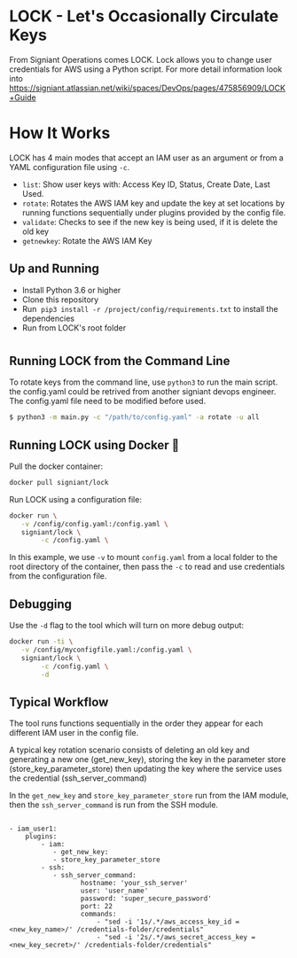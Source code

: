 # LOCK - Let's Occasionally Circulate Keys

From Signiant Operations comes LOCK. Lock allows you to change user credentials for AWS using a Python script.
For more detail information look into https://signiant.atlassian.net/wiki/spaces/DevOps/pages/475856909/LOCK+Guide

# How It Works
LOCK has 4 main modes that accept an IAM user as an argument or from a YAML configuration file using `-c`.

- `list`: Show user keys with: Access Key ID, Status, Create Date, Last Used.
- `rotate`: Rotates the AWS IAM key and update the key at set locations by running functions sequentially under plugins provided by the config file.
- `validate`: Checks to see if the new key is being used, if it is delete the old key
- `getnewkey`: Rotate the AWS IAM Key

## Up and Running

- Install Python 3.6 or higher
- Clone this repository
- Run  `pip3 install -r /project/config/requirements.txt` to install the dependencies
- Run from LOCK's root folder

#
## Running LOCK from the Command Line

To rotate keys from the command line, use `python3` to run the main script.
the config.yaml could be retrived from another signiant devops engineer.
The config.yaml file need to be modified before used.

```bash
$ python3 -m main.py -c "/path/to/config.yaml" -a rotate -u all
```

## Running LOCK using Docker 🐳

Pull the docker container:

```bash
docker pull signiant/lock
```

Run LOCK using a configuration file:

```bash
docker run \
   -v /config/config.yaml:/config.yaml \
   signiant/lock \
        -c /config.yaml \ 
```

In this example, we use `-v` to mount `config.yaml` from a local folder to the root directory of the container, then pass the `-c` to read and use credentials from the configuration file.

## Debugging
Use the `-d` flag to the tool which will turn on more debug output:

```bash
docker run -ti \
   -v /config/myconfigfile.yaml:/config.yaml \
   signiant/lock \
        -c /config.yaml \
        -d
```

## Typical Workflow
The tool runs functions sequentially in the order they appear for each different IAM user in the config file.

A typical key rotation scenario consists of deleting an old key and generating a new one (get_new_key), storing the key in the parameter store (store_key_parameter_store) then updating the key where the service uses the credential (ssh_server_command)

In the `get_new_key` and `store_key_parameter_store` run from the IAM module, then the `ssh_server_command` is run from the SSH module.

```

- iam_user1:
    plugins:
        - iam:
           - get_new_key:
           - store_key_parameter_store
        - ssh:
           - ssh_server_command: 
                  hostname: 'your_ssh_server'
                  user: 'user_name'
                  password: 'super_secure_password'
                  port: 22
                  commands: 
                      - "sed -i '1s/.*/aws_access_key_id = <new_key_name>/' /credentials-folder/credentials"
                      - "sed -i '2s/.*/aws_secret_access_key = <new_key_secret>/' /credentials-folder/credentials"
```
